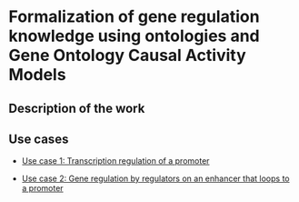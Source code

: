 # Formalization of gene regulation knowledge using ontologies and Gene Ontology Causal Activity Models

## Description of the work

## Use cases

* [Use case 1: Transcription regulation of a promoter](https://github.com/jesualdotomasfernandezbreis/greekc/tree/main/usecase1/readme.md)


* [Use case 2: Gene regulation by regulators on an enhancer that loops to a promoter](https://github.com/jesualdotomasfernandezbreis/greekc/tree/main/usecase2/readme.md)

